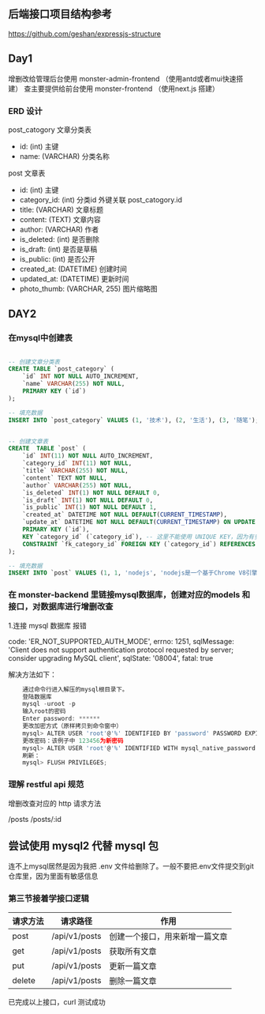 ##  后端接口项目结构参考

https://github.com/geshan/expressjs-structure

## Day1


增删改给管理后台使用 monster-admin-frontend  （使用antd或者mui快速搭建）
查主要提供给前台使用 monster-frontend （使用next.js 搭建）

### ERD 设计

post_catogory 文章分类表

- id: (int) 主键
- name: (VARCHAR) 分类名称

post 文章表

- id: (int) 主键
- category_id: (int) 分类id 外键关联 post_catogory.id
- title: (VARCHAR) 文章标题
- content: (TEXT) 文章内容
- author: (VARCHAR) 作者
- is_deleted: (int) 是否删除
- is_draft: (int) 是否是草稿
- is_public: (int) 是否公开
- created_at: (DATETIME) 创建时间
- updated_at: (DATETIME) 更新时间
- photo_thumb: (VARCHAR, 255) 图片缩略图

## DAY2 

### 在mysql中创建表

```sql

-- 创建文章分类表
CREATE TABLE `post_category` (
	`id` INT NOT NULL AUTO_INCREMENT,
	`name` VARCHAR(255) NOT NULL,
	PRIMARY KEY (`id`)
);

-- 填充数据
INSERT INTO `post_category` VALUES (1, '技术'), (2, '生活'), (3, '随笔');


-- 创建文章表
CREATE 	TABLE `post` (
    `id` INT(11) NOT NULL AUTO_INCREMENT,
    `category_id` INT(11) NOT NULL,
    `title` VARCHAR(255) NOT NULL,
    `content` TEXT NOT NULL,
    `author` VARCHAR(255) NOT NULL,
    `is_deleted` INT(1) NOT NULL DEFAULT 0,
    `is_draft` INT(1) NOT NULL DEFAULT 0,
    `is_public` INT(1) NOT NULL DEFAULT 1,
    `created_at` DATETIME NOT NULL DEFAULT(CURRENT_TIMESTAMP),
    `update_at` DATETIME NOT NULL DEFAULT(CURRENT_TIMESTAMP) ON UPDATE CURRENT_TIMESTAMP,
    PRIMARY KEY (`id`),
    KEY `category_id` (`category_id`), -- 这里不能使用 UNIQUE KEY，因为有多个文章可以属于同一个分类
    CONSTRAINT `fk_category_id` FOREIGN KEY (`category_id`) REFERENCES `post_category` (`id`)
);

-- 填充数据
INSERT INTO `post` VALUES (1, 1, 'nodejs', 'nodejs是一个基于Chrome V8引擎的JavaScript运行时', 'geshan', 0, 0, 1, '2020-01-01 00:00:00', '2020-01-01 00:00:00')
```

### 在 monster-backend 里链接mysql数据库，创建对应的models 和接口，对数据库进行增删改查

1.连接 mysql 数据库 报错

  code: 'ER_NOT_SUPPORTED_AUTH_MODE',
  errno: 1251,
  sqlMessage: 'Client does not support authentication protocol requested by server; consider upgrading MySQL client',
  sqlState: '08004',
  fatal: true

解决方法如下：
```js
    通过命令行进入解压的mysql根目录下。
    登陆数据库 
    mysql -uroot -p
    输入root的密码 
    Enter password: ******
    更改加密方式（原样拷贝到命令窗中） 
    mysql> ALTER USER 'root'@'%' IDENTIFIED BY 'password' PASSWORD EXPIRE NEVER;
    更改密码：该例子中 123456为新密码 
    mysql> ALTER USER 'root'@'%' IDENTIFIED WITH mysql_native_password BY 'password';
    刷新： 
    mysql> FLUSH PRIVILEGES;
 ```


 ### 理解 restful api 规范

 增删改查对应的 http 请求方法

 /posts
 /posts/:id

 ## 尝试使用 mysql2 代替 mysql 包

 连不上mysql居然是因为我把 .env 文件给删除了。一般不要把.env文件提交到git仓库里，因为里面有敏感信息

 ### 第三节接着学接口逻辑

| 请求方法 | 请求路径      | 作用                           |
| -------- | ------------- | ------------------------------ |
| post     | /api/v1/posts | 创建一个接口，用来新增一篇文章 |
| get      | /api/v1/posts | 获取所有文章                   |
| put      | /api/v1/posts | 更新一篇文章                   |
| delete   | /api/v1/posts | 删除一篇文章                   |

已完成以上接口，curl 测试成功